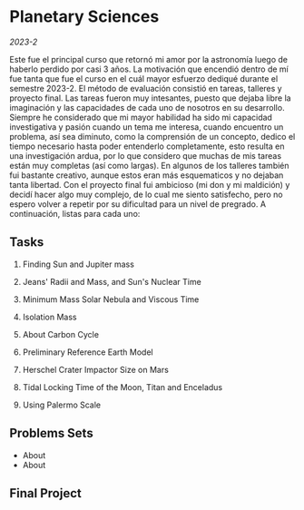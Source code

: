 # Planetary Sciences
*2023-2*

Este fue el principal curso que retornó mi amor por la astronomía luego de haberlo perdido por casi 3 años. 
La motivación que encendió dentro de mí fue tanta que fue el curso en el cuál mayor esfuerzo dediqué durante el semestre 2023-2.
El método de evaluación consistió en tareas, talleres y proyecto final. Las tareas fueron muy intesantes, 
puesto que dejaba libre la imaginación y las capacidades de cada uno de nosotros en su desarrollo.
Siempre he considerado que mi mayor habilidad ha sido mi capacidad investigativa y pasión cuando un tema me interesa, cuando encuentro
un problema, así sea diminuto, como la comprensión de un concepto, dedico el tiempo necesario hasta poder entenderlo completamente,
esto resulta en una investigación ardua, por lo que considero que muchas de mis tareas están muy completas (así como largas). 
En algunos de los talleres también fui bastante creativo, aunque estos eran más esquematicos y no dejaban tanta libertad. 
Con el proyecto final fui ambicioso (mi don y mi maldición) y decidí hacer algo muy complejo, de lo cual me siento satisfecho,
pero no espero volver a repetir por su dificultad para un nivel de pregrado. A continuación, listas para cada uno:

## Tasks

1. Finding Sun and Jupiter mass

2. Jeans' Radii and Mass, and Sun's Nuclear Time

3. Minimum Mass Solar Nebula and Viscous Time

4. Isolation Mass

5. About Carbon Cycle

6. Preliminary Reference Earth Model

7. Herschel Crater Impactor Size on Mars

8. Tidal Locking Time of the Moon, Titan and Enceladus

9. Using Palermo Scale

## Problems Sets

* About 
* About

## Final Project
